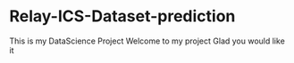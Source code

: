 # Relay-ICS-Dataset-prediction
This is my DataScience Project
Welcome to my project Glad you would like it
